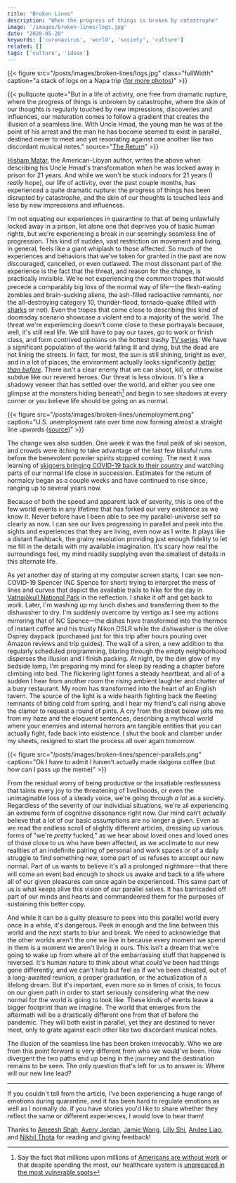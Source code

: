 ```yaml
---
title: "Broken Lines"
description: "When the progress of things is broken by catastrophe"
image: '/images/broken-lines/logs.jpg'
date: "2020-05-20"
keywords: ['coronavirus', 'world', 'society', 'culture']
related: []
tags: ['culture', 'ideas']
---
```


{{< figure src="/posts/images/broken-lines/logs.jpg" class="fullWidth" caption="a stack of logs on a Napa trip ([for more photos](https://www.instagram.com/spencerchang.photography/))" >}}

{{< pullquote quote="But in a life of activity, one free from dramatic rupture, where the progress of things is unbroken by catastrophe, where the skin of our thoughts is regularly touched by new impressions, discoveries and influences, our maturation comes to follow a gradient that creates the illusion of a seamless line. With Uncle Hmad, the young man he was at the point of his arrest and the man he has become seemed to exist in parallel, destined never to meet and yet resonating against one another like two discordant musical notes." source="[The Return](https://www.goodreads.com/book/show/28007895-the-return)" >}}

[Hisham Matar](https://en.wikipedia.org/wiki/Hisham_Matar), the American-Libyan author, writes the above when describing his Uncle Hmad's transformation when he was locked away in prison for 21 years. And while we won't be stuck indoors for 21 years (I *really* hope), our life of activity, over the past couple months, has experienced a quite dramatic rupture: the progress of things has been disrupted by catastrophe, and the skin of our thoughts is touched less and less by new impressions and influences.

I'm not equating our experiences in quarantine to that of being unlawfully locked away in a prison, let alone one that deprives you of basic human rights, but we're experiencing a break in our seemingly seamless line of progression. This kind of sudden, vast restriction on movement and living, in general, feels like a giant whiplash to those affected. So much of the experiences and behaviors that we've taken for granted in the past are now discouraged, cancelled, or even outlawed. The most dissonant part of the experience is the fact that the threat, and reason for the change, is practically invisible. We're not experiencing the common tropes that would precede a comparably big loss of the normal way of lifeーthe flesh-eating zombies and brain-sucking aliens, the ash-filled radioactive remnants, nor the all-destroying category 10, thunder-flood, tornado-quake (filled with [sharks](https://en.wikipedia.org/wiki/Sharknado) or not). Even the tropes that come close to describing this kind of doomsday scenario showcase a violent end to a majority of the world. The threat we're experiencing doesn't come close to these portrayals because, well, it's still real life. We still have to pay our taxes, go to work or finish class, and form contrived opinions on the hottest trashy [TV series](https://en.wikipedia.org/wiki/Too_Hot_to_Handle_(TV_series)). We have a significant population of the world falling ill and dying, but the dead are not lining the streets. In fact, for most, the sun is still shining, bright as ever, and in a lot of places, the environment actually looks significantly [*better than before*](https://www.nationalgeographic.com/science/2020/04/pollution-made-the-pandemic-worse-but-lockdowns-clean-the-sky/). There isn't a clear enemy that we can shoot, kill, or otherwise subdue like our revered heroes. Our threat is less obvious. It's like a shadowy veneer that has settled over the world, and either you see one glimpse at the monsters hiding beneath[^1] and begin to see shadows at every corner or you believe life should be going on as normal.

[^1]: Say the fact that millions upon millions of  [Americans are without work](https://www.washingtonpost.com/business/2020/05/14/unemployment-jobless-claims-coronavirus/)  or that despite spending the most, our healthcare system is  [unprepared in the most vulnerable spots](https://www.ft.com/content/3bbb4f7c-890e-11ea-a01c-a28a3e3fbd33) 

{{< figure src="/posts/images/broken-lines/unemployment.png" caption="U.S. unemployment rate over time now forming almost a straight line upwards ([source](https://tradingeconomics.com/united-states/unemployment-rate))" >}}

The change was also sudden. One week it was the final peak of ski season, and crowds were itching to take advantage of the last few blissful runs before the benevolent powder spirits stopped coming. The next it was learning of [skigoers bringing COVID-19 back to their country](https://www.latimes.com/world-nation/story/2020-03-20/some-of-mexicos-wealthiest-residents-went-to-colorado-to-ski-they-brought-home-coronavirus) and watching parts of our normal life close in succession. Estimates for the return of normalcy began as a couple weeks and have continued to rise since, ranging up to several years now.

Because of both the speed and apparent lack of severity, this is one of the few world events in any lifetime that has forked our very existence as we know it. Never before have I been able to see my parallel-universe self so clearly as now. I can see our lives progressing in parallel and peek into the sights and experiences that they are living, even now as I write. It plays like a distant flashback, the grainy resolution providing just enough fidelity to let me fill in the details with my available imagination. It's scary how real the surroundings feel, my mind readily supplying even the smallest of details in this alternate life.

As yet another day of staring at my computer screen starts, I can see non-COVID-19 Spencer (NC Spence for short) trying to interpret the mess of lines and curves that depict the available trails to hike for the day in [Vatnajökull National Park](https://en.wikipedia.org/wiki/Vatnaj%C3%B6kull_National_Park) in the reflection. I shake it off and get back to work. Later, I'm washing up my lunch dishes and transferring them to the dishwasher to dry. I'm suddenly overcome by vertigo as I see my actions mirroring that of NC Spenceーthe dishes have transformed into the thermos of instant coffee and his trusty Nikon DSLR while the dishwasher is the olive Osprey daypack (purchased just for this trip after hours pouring over Amazon reviews and trip guides). The wail of a siren, a new addition to the regularly scheduled programming, blaring through the empty neighborhood disperses the illusion and I finish packing. At night, by the dim glow of my bedside lamp, I'm preparing my mind for sleep by reading a chapter before climbing into bed. The flickering light forms a steady heartbeat, and all of a sudden I hear from another room the rising ambient laughter and chatter of a busy restaurant. My room has transformed into the heart of an English tavern. The source of the light is a wide hearth fighting back the fleeting remnants of biting cold from spring, and I hear my friend's call rising above the clamor to request a round of pints. A cry from the street below jolts me from my haze and the eloquent sentences, describing a mythical world where your enemies and internal horrors are tangible entities that you can actually fight, fade back into existence. I shut the book and clamber under my sheets, resigned to start the process all over again tomorrow.

{{< figure src="/posts/images/broken-lines/spencer-parallels.png" caption="Ok I have to admit I haven’t actually made dalgona coffee (but how can I pass up the meme)" >}}

From the residual worry of being productive or the insatiable restlessness that taints every joy to the threatening of livelihoods, or even the unimaginable loss of a steady voice, we're going through *a lot* as a society. Regardless of the severity of our individual situations, we're all experiencing an extreme form of cognitive dissonance right now. Our mind can't *actually* believe that a lot of our basic assumptions are no longer a given. Even as we read the endless scroll of slightly different articles, dressing up various forms of "we're *pretty* fucked," as we hear about loved ones and loved ones of those close to us who have been affected, as we acclimate to our new realities of an indefinite pairing of personal and work spaces or of a daily struggle to find something new, some part of us refuses to accept our new normal. Part of us wants to believe it's all a prolonged nightmareーthat there will come an event bad enough to shock us awake and back to a life where all of our given pleasures can once again be experienced. This same part of us is what keeps alive this vision of our parallel selves. It has barricaded off part of our minds and hearts and commandeered them for the purposes of sustaining this better copy.

And while it can be a guilty pleasure to peek into this parallel world every once in a while, it's dangerous. Peek in enough and the line between this world and the next starts to blur and break. We need to acknowledge that the other worlds aren't the one we live in because every moment we spend in them is a moment we aren't living in ours. This isn't a dream that we're going to wake up from where all of the embarrassing stuff that happened is reversed. It's human nature to think about what *could've* been had things gone differently, and we can't help but feel as if we've been cheated, out of a long-awaited reunion, a proper graduation, or the actualization of a lifelong dream. But it's important, even more so in times of crisis, to focus on our given path in order to start seriously considering what the new normal for the world is going to look like. These kinds of events leave a bigger footprint than we imagine. The world that emerges from the aftermath will be a drastically different one from that of before the pandemic. They will both exist in parallel, yet they are destined to never meet, only to grate against each other like two discordant musical notes.

The illusion of the seamless line has been broken irrevocably. Who we are from this point forward is very different from who we would've been. How divergent the two paths end up being in the journey and the destination remains to be seen. The only question that's left for us to answer is: Where will our new line lead?

---

If you couldn't tell from the article, I've been experiencing a huge range of emotions during quarantine, and it has been hard to regulate emotions as well as I normally do. If you have stories you'd like to share whether they reflect the same or different experiences, I would love to hear them!

Thanks to [Ameesh Shah](https://scholar.google.com/citations?hl=en&user=x_GpAaAAAAAJ), [Avery Jordan](https://medium.com/@averyjordan1), [Jamie Wong](http://jamie-wong.com/), [Lilly Shi](https://shiwolfblog.wordpress.com/), [Andee Liao](https://medium.com/@andeeliao), and [Nikhil Thota](https://nikhilthota.com/) for reading and giving feedback!
